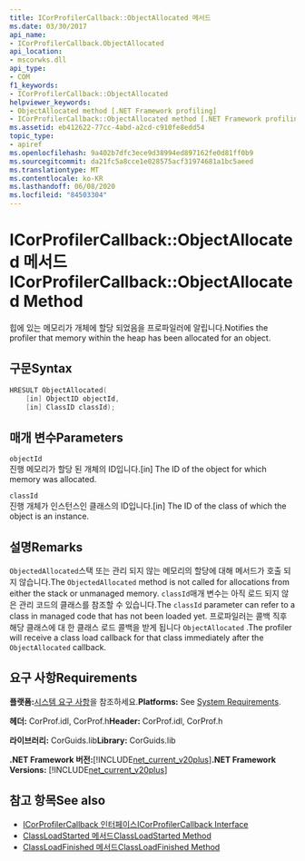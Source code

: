 ```yaml
---
title: ICorProfilerCallback::ObjectAllocated 메서드
ms.date: 03/30/2017
api_name:
- ICorProfilerCallback.ObjectAllocated
api_location:
- mscorwks.dll
api_type:
- COM
f1_keywords:
- ICorProfilerCallback::ObjectAllocated
helpviewer_keywords:
- ObjectAllocated method [.NET Framework profiling]
- ICorProfilerCallback::ObjectAllocated method [.NET Framework profiling]
ms.assetid: eb412622-77cc-4abd-a2cd-c910fe8edd54
topic_type:
- apiref
ms.openlocfilehash: 9a402b7dfc3ece9d38994ed897162fe0d81ff0b9
ms.sourcegitcommit: da21fc5a8cce1e028575acf31974681a1bc5aeed
ms.translationtype: MT
ms.contentlocale: ko-KR
ms.lasthandoff: 06/08/2020
ms.locfileid: "84503304"
---
```

# <a name="icorprofilercallbackobjectallocated-method"></a><span data-ttu-id="95055-102">ICorProfilerCallback::ObjectAllocated 메서드</span><span class="sxs-lookup"><span data-stu-id="95055-102">ICorProfilerCallback::ObjectAllocated Method</span></span>
<span data-ttu-id="95055-103">힙에 있는 메모리가 개체에 할당 되었음을 프로파일러에 알립니다.</span><span class="sxs-lookup"><span data-stu-id="95055-103">Notifies the profiler that memory within the heap has been allocated for an object.</span></span>  
  
## <a name="syntax"></a><span data-ttu-id="95055-104">구문</span><span class="sxs-lookup"><span data-stu-id="95055-104">Syntax</span></span>  
  
```cpp  
HRESULT ObjectAllocated(  
    [in] ObjectID objectId,  
    [in] ClassID classId);  
```  
  
## <a name="parameters"></a><span data-ttu-id="95055-105">매개 변수</span><span class="sxs-lookup"><span data-stu-id="95055-105">Parameters</span></span>  
 `objectId`  
 <span data-ttu-id="95055-106">진행 메모리가 할당 된 개체의 ID입니다.</span><span class="sxs-lookup"><span data-stu-id="95055-106">[in] The ID of the object for which memory was allocated.</span></span>  
  
 `classId`  
 <span data-ttu-id="95055-107">진행 개체가 인스턴스인 클래스의 ID입니다.</span><span class="sxs-lookup"><span data-stu-id="95055-107">[in] The ID of the class of which the object is an instance.</span></span>  
  
## <a name="remarks"></a><span data-ttu-id="95055-108">설명</span><span class="sxs-lookup"><span data-stu-id="95055-108">Remarks</span></span>  
 <span data-ttu-id="95055-109">`ObjectedAllocated`스택 또는 관리 되지 않는 메모리의 할당에 대해 메서드가 호출 되지 않습니다.</span><span class="sxs-lookup"><span data-stu-id="95055-109">The `ObjectedAllocated` method is not called for allocations from either the stack or unmanaged memory.</span></span> <span data-ttu-id="95055-110">`classId`매개 변수는 아직 로드 되지 않은 관리 코드의 클래스를 참조할 수 있습니다.</span><span class="sxs-lookup"><span data-stu-id="95055-110">The `classId` parameter can refer to a class in managed code that has not been loaded yet.</span></span> <span data-ttu-id="95055-111">프로파일러는 콜백 직후 해당 클래스에 대 한 클래스 로드 콜백을 받게 됩니다 `ObjectAllocated` .</span><span class="sxs-lookup"><span data-stu-id="95055-111">The profiler will receive a class load callback for that class immediately after the `ObjectAllocated` callback.</span></span>  
  
## <a name="requirements"></a><span data-ttu-id="95055-112">요구 사항</span><span class="sxs-lookup"><span data-stu-id="95055-112">Requirements</span></span>  
 <span data-ttu-id="95055-113">**플랫폼:**[시스템 요구 사항](../../get-started/system-requirements.md)을 참조하세요.</span><span class="sxs-lookup"><span data-stu-id="95055-113">**Platforms:** See [System Requirements](../../get-started/system-requirements.md).</span></span>  
  
 <span data-ttu-id="95055-114">**헤더:** CorProf.idl, CorProf.h</span><span class="sxs-lookup"><span data-stu-id="95055-114">**Header:** CorProf.idl, CorProf.h</span></span>  
  
 <span data-ttu-id="95055-115">**라이브러리:** CorGuids.lib</span><span class="sxs-lookup"><span data-stu-id="95055-115">**Library:** CorGuids.lib</span></span>  
  
 <span data-ttu-id="95055-116">**.NET Framework 버전:**[!INCLUDE[net_current_v20plus](../../../../includes/net-current-v20plus-md.md)]</span><span class="sxs-lookup"><span data-stu-id="95055-116">**.NET Framework Versions:** [!INCLUDE[net_current_v20plus](../../../../includes/net-current-v20plus-md.md)]</span></span>  
  
## <a name="see-also"></a><span data-ttu-id="95055-117">참고 항목</span><span class="sxs-lookup"><span data-stu-id="95055-117">See also</span></span>

- [<span data-ttu-id="95055-118">ICorProfilerCallback 인터페이스</span><span class="sxs-lookup"><span data-stu-id="95055-118">ICorProfilerCallback Interface</span></span>](icorprofilercallback-interface.md)
- [<span data-ttu-id="95055-119">ClassLoadStarted 메서드</span><span class="sxs-lookup"><span data-stu-id="95055-119">ClassLoadStarted Method</span></span>](icorprofilercallback-classloadstarted-method.md)
- [<span data-ttu-id="95055-120">ClassLoadFinished 메서드</span><span class="sxs-lookup"><span data-stu-id="95055-120">ClassLoadFinished Method</span></span>](icorprofilercallback-classloadfinished-method.md)
